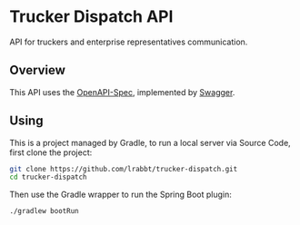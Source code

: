 # Trucker Dispatch API

API for truckers and enterprise representatives communication.

## Overview

This API uses the [OpenAPI-Spec](https://github.com/swagger-api/swagger-core), implemented by [Swagger](https://swagger.io/).

## Using

This is a project managed by Gradle, to run a local server via Source Code, first clone the project:

```sh
git clone https://github.com/lrabbt/trucker-dispatch.git
cd trucker-dispatch
```

Then use the Gradle wrapper to run the Spring Boot plugin:

```sh
./gradlew bootRun
```
